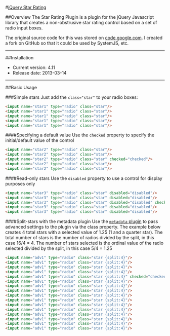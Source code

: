 #[jQuery Star Rating](http://www.fyneworks.com/jquery/star-rating/)

##Overview
The Star Rating Plugin is a plugin for the jQuery Javascript library that creates a non-obstrusive star rating control based on a set of radio input boxes.

The original source code for this was stored on <a href="https://code.google.com/archive/p/jquery-star-rating-plugin/">code.google.com</a>. I created a fork on GitHub so that it could be used by SystemJS, etc.

---
 
##Installation
* Current version: 4.11
* Release date: 2013-03-14

---
 
##Basic Usage

###Simple stars
Just add the `class="star"` to your radio boxes:
```html
<input name="star1" type="radio" class="star"/>
<input name="star1" type="radio" class="star"/>
<input name="star1" type="radio" class="star"/>
<input name="star1" type="radio" class="star"/>
<input name="star1" type="radio" class="star"/>
```
####Specifying a default value
Use the `checked` property to specify the initial/default value of the control
```html
<input name="star2" type="radio" class="star"/>
<input name="star2" type="radio" class="star"/>
<input name="star2" type="radio" class="star" checked="checked"/>
<input name="star2" type="radio" class="star"/>
<input name="star2" type="radio" class="star"/>
```
####Read-only stars
Use the `disabled` property to use a control for display purposes only
```html
<input name="star3" type="radio" class="star" disabled="disabled"/>
<input name="star3" type="radio" class="star" disabled="disabled"/>
<input name="star3" type="radio" class="star" disabled="disabled" checked="checked"/>
<input name="star3" type="radio" class="star" disabled="disabled"/>
<input name="star3" type="radio" class="star" disabled="disabled"/>
```
####Split-stars with the metadata plugin
Use the <a href="https://github.com/jquery/jquery-metadata">`metadata` plugin</a> to pass advanced settings to the plugin via the class property.
The example below creates 4 total stars with a selected value of 1.25 (1 and a quarter star).
The total number of stars is the number of radios divided by the split, in this case 16/4 = 4.
The number of stars selected is the ordinal value of the radio selected divided by the split, in this case 5/4 = 1.25
```html
<input name="adv1" type="radio" class="star {split:4}"/>
<input name="adv1" type="radio" class="star {split:4}"/>
<input name="adv1" type="radio" class="star {split:4}"/>
<input name="adv1" type="radio" class="star {split:4}"/>
<input name="adv1" type="radio" class="star {split:4}" checked="checked"/>
<input name="adv1" type="radio" class="star {split:4}"/>
<input name="adv1" type="radio" class="star {split:4}"/>
<input name="adv1" type="radio" class="star {split:4}"/>
<input name="adv1" type="radio" class="star {split:4}"/>
<input name="adv1" type="radio" class="star {split:4}"/>
<input name="adv1" type="radio" class="star {split:4}"/>
<input name="adv1" type="radio" class="star {split:4}"/>
<input name="adv1" type="radio" class="star {split:4}"/>
<input name="adv1" type="radio" class="star {split:4}"/>
<input name="adv1" type="radio" class="star {split:4}"/>
<input name="adv1" type="radio" class="star {split:4}"/>
```
